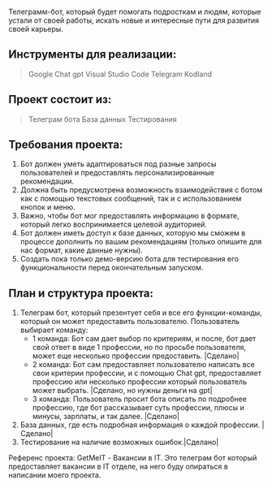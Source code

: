Телеграмм-бот, который будет помогать подросткам и людям, которые устали от своей работы, искать новые и интересные пути для развития своей карьеры.

## Инструменты для реализации:
> Google
> Chat gpt
> Visual Studio Code
> Telegram
> Kodland

## Проект состоит из:
> Телеграм бота
> База данных
> Тестирования

## Требования проекта:
1. Бот должен уметь адаптироваться под разные запросы пользователей и предоставлять персонализированные рекомендации.   
2. Должна быть предусмотрена возможность взаимодействия с ботом как с помощью текстовых сообщений, так и с использованием кнопок и меню.  
3. Важно, чтобы бот мог предоставлять информацию в формате, который легко воспринимается целевой аудиторией.
4. Бот должен иметь доступ к базе данных, которую мы сможем в процессе дополнить по вашим рекомендациям (только опишите для нас формат, какие данные нужны).
5. Создать пока только демо-версию бота для тестирования его функциональности перед окончательным запуском.

## План и структура проекта:
1. Телеграм бот, который презентует себя и все его функции-команды, который он может предоставить пользователю. Пользователь выбирает команду:
   - 1 команда: Бот сам дает выбор по критериям, и после, бот дает свой ответ в виде 1 профессии, но по просьбе пользователя, может еще несколько профессии предоставить. |Сделано|
   - 2 команда: Бот сам предоставляет пользователю написать все свои критерии профессии, и с помощью Chat gpt, предоставляет профессию или несколько профессии который пользователь может выбрать. |Сделано, но нужны деньги на gpt|
   - 3 команда: Пользователь просит бота описать по подробнее профессию, где бот рассказывает суть профессии, плюсы и минусы, зарплаты, и так далее. |Сделано|
2. База данных, где есть подробная информация о каждой профессии. |Сделано|
3. Тестирование на наличие возможных ошибок.|Сделано|

Референс проекта: GetMeIT - Вакансии в IT. Это телеграм бот который предоставляет вакансии в IT отделе, на него буду опираться в написании моего проекта.


